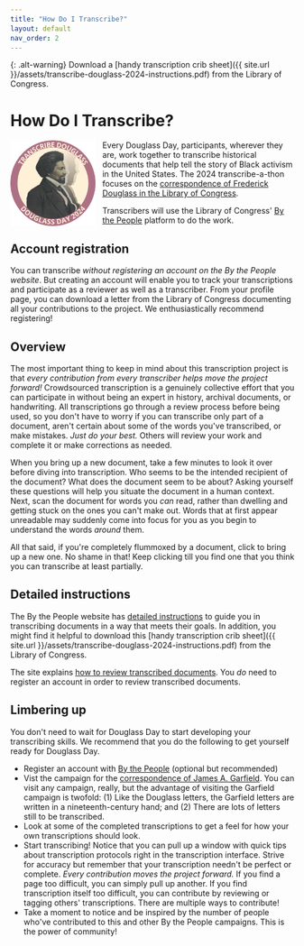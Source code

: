 ```yaml
---
title: "How Do I Transcribe?"
layout: default
nav_order: 2
---
```

{: .alt-warning}
Download a [handy transcription crib sheet]({{ site.url }}/assets/transcribe-douglass-2024-instructions.pdf) from the Library of Congress.

# How Do I Transcribe?

<img src="assets/transcribe-douglass-2024.png" alt="Transcribe Douglass sticker showing Douglass\' face in profile" style="float: left; width: 30%; margin-right: 12px;"/>Every Douglass Day, participants, wherever they are, work together to transcribe historical documents that help tell the story of Black activism in the United States. The 2024 transcribe-a-thon focuses on the [correspondence of Frederick Douglass in the Library of Congress](https://crowd.loc.gov/campaigns/truly-douglass/).

Transcribers will use the Library of Congress' [By the People](https://crowd.loc.gov/) platform to do the work.

## Account registration

You can transcribe *without registering an account on the By the People website*. But creating an account will enable you to track your transcriptions and participate as a reviewer as well as a transcriber. From your profile page, you can download a letter from the Library of Congress documenting all your contributions to the project. We enthusiastically recommend registering!

## Overview

The most important thing to keep in mind about this transcription project is that *every contribution from every transcriber helps move the project forward!* Crowdsourced transcription is a genuinely collective effort that you can participate in without being an expert in history, archival documents, or handwriting. All transcriptions go through a review process before being used, so you don't have to worry if you can transcribe only part of a document, aren't certain about some of the words you've transcribed, or make mistakes. *Just do your best.* Others will review your work and complete it or make corrections as needed.

When you bring up a new document, take a few minutes to look it over before diving into transcription. Who seems to be the intended recipient of the document? What does the document seem to be about? Asking yourself these questions will help you situate the document in a human context. Next, scan the document for words you *can* read, rather than dwelling and getting stuck on the ones you can't make out. Words that at first appear unreadable may suddenly come into focus for you as you begin to understand the words *around* them.

All that said, if you're completely flummoxed by a document, click to bring up a new one. No shame in that! Keep clicking till you find one that you think you can transcribe at least partially.

## Detailed instructions

The By the People website has [detailed instructions](https://crowd.loc.gov/get-started/how-to-transcribe/) to guide you in transcribing documents in a way that meets their goals. In addition, you might find it helpful to download this [handy transcription crib sheet]({{ site.url }}/assets/transcribe-douglass-2024-instructions.pdf) from the Library of Congress.

The site explains [how to review transcribed documents](https://crowd.loc.gov/get-started/how-to-review/). You *do* need to register an account in order to review transcribed documents.

## Limbering up

You don't need to wait for Douglass Day to start developing your transcribing skills. We recommend that you do the following to get yourself ready for Douglass Day.

- Register an account with [By the People](https://crowd.loc.gov/) (optional but recommended)
- Vist the campaign for the [correspondence of James A. Garfield](https://crowd.loc.gov/campaigns/garfield-correspondence/). You can visit any campaign, really, but the advantage of visiting the Garfield campaign is twofold: (1) Like the Douglass letters, the Garfield letters are written in a nineteenth-century hand; and (2) There are lots of letters still to be transcribed.
- Look at some of the completed transcriptions to get a feel for how your own transcriptions should look.
- Start transcribing! Notice that you can pull up a window with quick tips about transcription protocols right in the transcription interface. Strive for accuracy but remember that your transcription needn't be perfect or complete. *Every contribution moves the project forward.* If you find a page too difficult, you can simply pull up another. If you find transcription itself too difficult, you can contribute by reviewing or tagging others' transcriptions. There are multiple ways to contribute!
- Take a moment to notice and be inspired by the number of people who've contributed to this and other By the People campaigns. This is the power of community!

